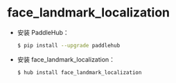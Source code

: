 # face_landmark_localization
* 安装 PaddleHub：

    ```bash
    $ pip install --upgrade paddlehub
    ```

* 安装 face_landmark_localization：

    ```bash
    $ hub install face_landmark_localization
    ```
